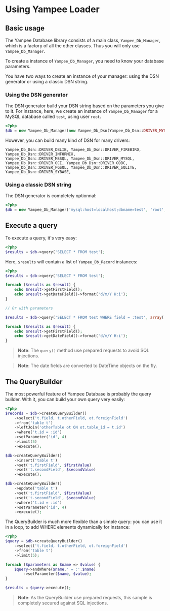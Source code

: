 Using Yampee Loader
===================

Basic usage
-----------------------

The Yampee Database library consists of a main class, `Yampee_Db_Manager`,
which is a factory of all the other classes. Thus you will only use `Yampee_Db_Manager`.

To create a instance of `Yampee_Db_Manager`, you need to know your database parameters.

You have two ways to create an instance of your manager: using the DSN generator or
using a classic DSN string.

### Using the DSN generator

The DSN generator build your DSN string based on the parameters you give to it.
For instance, here, we create an instance of `Yampee_Db_Manager` for a MySQL
database called `test`, using user `root`.

``` php
<?php
$db = new Yampee_Db_Manager(new Yampee_Db_Dsn(Yampee_Db_Dsn::DRIVER_MYSQL, 'test'), 'root', '');
```

However, you can build many kind of DSN for many drivers:

```
Yampee_Db_Dsn::DRIVER_DBLIB, Yampee_Db_Dsn::DRIVER_FIREBIRD, Yampee_Db_Dsn::DRIVER_INFORMIX,
Yampee_Db_Dsn::DRIVER_MSSQL, Yampee_Db_Dsn::DRIVER_MYSQL, Yampee_Db_Dsn::DRIVER_OCI, Yampee_Db_Dsn::DRIVER_ODBC,
Yampee_Db_Dsn::DRIVER_PGSQL, Yampee_Db_Dsn::DRIVER_SQLITE, Yampee_Db_Dsn::DRIVER_SYBASE,
```

### Using a classic DSN string

The DSN generator is completely optionnal:

``` php
<?php
$db = new Yampee_Db_Manager('mysql:host=localhost;dbname=test', 'root', '');
```

Execute a query
-----------------------

To execute a query, it's very easy:

``` php
<?php
$results = $db->query('SELECT * FROM test');
```

Here, `$results` will contain a list of `Yampee_Db_Record` instances:

``` php
<?php
$results = $db->query('SELECT * FROM test');

foreach ($results as $result) {
	echo $result->getFirstField();
	echo $result->getDateField()->format('d/m/Y H:i');
}

// Or with parameters

$results = $db->query('SELECT * FROM test WHERE field = :test', array('test' => $value));

foreach ($results as $result) {
	echo $result->getFirstField();
	echo $result->getDateField()->format('d/m/Y H:i');
}
```

> **Note**: The `query()` method use prepared requests to avoid SQL injections.

> **Note**: The date fields are converted to DateTime objects on the fly.

The QueryBuilder
-----------------------

The most powerful feature of Yampee Database is probably the query builder. With it,
you can build your own query very easily:

``` php
<?php
$records = $db->createQueryBuilder()
	->select('t.field, t.otherField, ot.foreignField')
	->from('table t')
	->leftJoin('otherTable ot ON ot.table_id = t.id')
	->where('t.id = :id')
	->setParameter('id', 4)
	->limit(5)
	->execute();

$db->createQueryBuilder()
	->insert('table t')
	->set('t.firstField', $firstValue)
	->set('t.secondField', $secondValue)
	->execute();

$db->createQueryBuilder()
	->update('table t')
	->set('t.firstField', $firstValue)
	->set('t.secondField', $secondValue)
	->where('t.id = :id')
	->setParameter('id', 4)
	->execute();
```

The QueryBuilder is much more flexible than a simple query: you can use it in a loop,
to add WHERE elements dynamically for instance:

``` php
<?php
$query = $db->createQueryBuilder()
	->select('t.field, t.otherField, ot.foreignField')
	->from('table t')
	->limit(5);

foreach ($parameters as $name => $value) {
	$query->andWhere($name.' = :'.$name)
		->setParameter($name, $value);
}

$results = $query->execute();
```

> **Note**: As the QueryBuilder use prepared requests, this sample is completely secured
> against SQL injections.